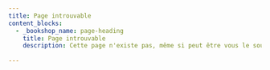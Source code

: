 ```yaml
---
title: Page introuvable
content_blocks:
  - _bookshop_name: page-heading
    title: Page introuvable
    description: Cette page n'existe pas, même si peut être vous le souhaitez très fort (c'est de la faute du matérialisme)
    
---
```

